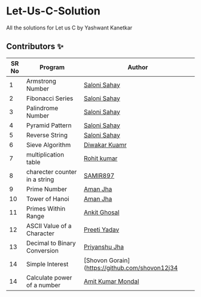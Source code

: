 # Let-Us-C-Solution

All the solutions for Let us C by Yashwant Kanetkar

## Contributors ✨

SR No   | Program | Author  
--- | --- | ---
1 | Armstrong Number | [Saloni Sahay](https://github.com/SaloniSahay)
2 | Fibonacci Series | [Saloni Sahay](https://github.com/SaloniSahay)
3 | Palindrome Number | [Saloni Sahay](https://github.com/SaloniSahay)
4 | Pyramid Pattern | [Saloni Sahay](https://github.com/SaloniSahay)
5 | Reverse String | [Saloni Sahay](https://github.com/SaloniSahay)
6 | Sieve Algorithm | [Diwakar Kuamr](https://github.com/diwakar1593)
7 | multiplication table| [Rohit kumar](https://github.com/ROHZZZ)
8 | charecter counter in a string | [SAMIR897](https://github.com/SAMIR897)
9 | Prime Number | [Aman Jha](https://github.com/Cybaries)
10 | Tower of Hanoi | [Aman Jha](https://github.com/Cybaries)
11 | Primes Within Range | [Ankit Ghosal](https://github.com/ankitbhoi)
12 | ASCII Value of a Character | [Preeti Yadav](https://github.com/preeti-14-7)
13 | Decimal to Binary Conversion | [Priyanshu Jha](https://github.com/maverickx03)
14 | Simple Interest | [Shovon Gorain](https://github.com/shovon12j34
14 | Calculate power of a number | [Amit Kumar Mondal](https://github.com/Amit5620)
